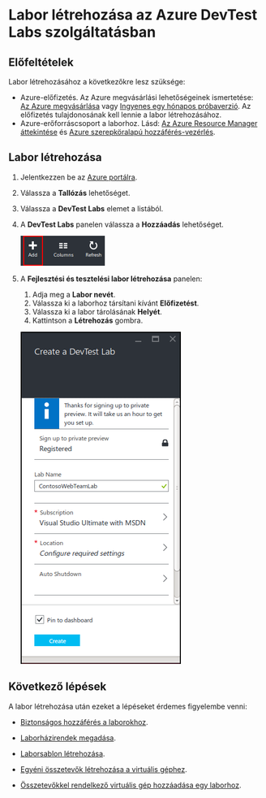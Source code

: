 <properties
    pageTitle="Labor létrehozása a DevTest Labs szolgáltatásban | Microsoft Azure"
    description="Új labor létrehozása a DevTest Labs szolgáltatásban virtuális gépekhez"
    services="devtest-lab,virtual-machines"
    documentationCenter="na"
    authors="tomarcher"
    manager="douge"
    editor=""/>

<tags
    ms.service="devtest-lab"
    ms.workload="na"
    ms.tgt_pltfrm="na"
    ms.devlang="na"
    ms.topic="get-started-article"
    ms.date="06/01/2016"
    ms.author="tarcher"/>

# Labor létrehozása az Azure DevTest Labs szolgáltatásban

## Előfeltételek

Labor létrehozásához a következőkre lesz szüksége:

- Azure-előfizetés. Az Azure megvásárlási lehetőségeinek ismertetése: [Az Azure megvásárlása](https://azure.microsoft.com/pricing/purchase-options/) vagy [Ingyenes egy hónapos próbaverzió](https://azure.microsoft.com/pricing/free-trial/). Az előfizetés tulajdonosának kell lennie a labor létrehozásához.
- Azure-erőforráscsoport a laborhoz. Lásd: [Az Azure Resource Manager áttekintése](../resource-group-overview.md) és [Azure szerepköralapú hozzáférés-vezérlés](../active-directory/role-based-access-control-configure.md).

## Labor létrehozása

1. Jelentkezzen be az [Azure portálra](http://go.microsoft.com/fwlink/p/?LinkID=525040).

1. Válassza a **Tallózás** lehetőséget.

1. Válassza a **DevTest Labs** elemet a listából.

1. A **DevTest Labs** panelen válassza a **Hozzáadás** lehetőséget.

    ![Labor hozzáadása](./media/devtest-lab-create-lab/add-lab-button.png)

1. A **Fejlesztési és tesztelési labor létrehozása** panelen:

    1. Adja meg a **Labor nevét**.
    1. Válassza ki a laborhoz társítani kívánt **Előfizetést**.
    1. Válassza ki a labor tárolásának **Helyét**.
    1. Kattintson a **Létrehozás** gombra.

    ![Laborpanel létrehozása](./media/devtest-lab-create-lab/create-devtestlab-blade.png)

## Következő lépések

A labor létrehozása után ezeket a lépéseket érdemes figyelembe venni:

- [Biztonságos hozzáférés a laborokhoz](devtest-lab-add-devtest-user.md).

- [Laborházirendek megadása](devtest-lab-set-lab-policy.md).

- [Laborsablon létrehozása](devtest-lab-create-template.md).

- [Egyéni összetevők létrehozása a virtuális géphez](devtest-lab-artifact-author.md).

- [Összetevőkkel rendelkező virtuális gép hozzáadása egy laborhoz](devtest-lab-add-vm-with-artifacts.md).


<!--HONumber=Jun16_HO2-->



